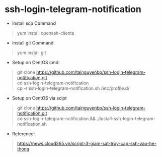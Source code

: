 # ssh-login-telegram-notification
* Install scp Command<br>
> yum install openssh-clients<br>
* Install git Command<br>
> yum install git<br>
* Setup on CentOS cmd:<br>
> git clone https://github.com/tainguyenbp/ssh-login-telegram-notification.git<br>
> cd ssh-login-telegram-notification<br>
> cp -r ssh-login-telegram-notification.sh /etc/profile.d/<br>
* Setup on CentOS via scipt<br>
> git clone https://github.com/tainguyenbp/ssh-login-telegram-notification.git<br>
> cd ssh-login-telegram-notification && ./install-ssh-login-telegram-notification.sh<br>
* Reference:<br>
> https://news.cloud365.vn/script-3-giam-sat-truy-cap-ssh-vao-he-thong


